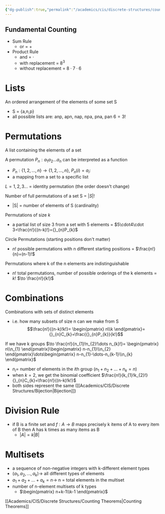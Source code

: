 ```yaml
---
{"dg-publish":true,"permalink":"/academics/cis/discrete-structures/counting/","created":"2024-02-01T17:06:17.102-05:00","updated":"2025-07-08T10:47:55.318-04:00"}
---
```


## Fundamental Counting
- Sum Rule
	- or = +
- Product Rule
	- and = $\cdot$
	- with replacement = $8^3$ 
	- without replacement = $8\cdot 7\cdot 6$
# Lists
An ordered arrangement of the elements of some set S
- S = {a,n,p}
- all possible lists are: anp, apn, nap, npa, pna, pan $6 = 3!$
# Permutations
A list containing the elements of a set

A permutation $P_n:a_1a_2...a_n$ can be interpreted as a function 
- $P_n : \{1,2,...,n\}\longrightarrow\{1,2,...,n\},\ P_n(i)=a_i$:
- a mapping from a set to a specific list

$L = {1,2,3...}$ = identity permutation (the order doesn't change)

Number of full permutations of a set S = $|S| !$
- |S| = number of elements of S (cardinality)

Permutations of size $k$ 
- a partial list of size 3 from a set with 5 elements = $5\cdot4\cdot 3=\frac{n!}{(n-k)!}={}_{n}P_{k}$

Circle Permutations (starting positions don't matter)
- $n!$ possible permutations with n different starting positions = $\frac{n!}{n}=(n-1)!$ 

Permutations where k of the n elements are indistinguishable
- $n!$ total permutations, number of possible orderings of the k elements = $k!$ $\to \frac{n!}{k!}$ 
# Combinations
Combinations with sets of distinct elements
- i.e. how many subsets of size n can we make from S
$$\frac{n!}{(n-k)!k!}= \begin{pmatrix} n\\k \end{pmatrix}={}_{n}C_{k}=\frac{{}_{n}P_{k}}{k!}$$

If we have k groups $\to \frac{n!}{n_{1}!n_{2}!\dots n_{k}!}= \begin{pmatrix} n\\n_{1} \end{pmatrix}\begin{pmatrix} n-n_{1}\\n_{2} \end{pmatrix}\dots\begin{pmatrix} n-n_{1}-\dots-n_{k-1}\\n_{k} \end{pmatrix}$ 
- $n_{i}=$ number of elements in the $i$th group ($n_{1}+n_{2}+\dots+n_{k}=n$)
- when $k=2$, we get the binomial coefficient $\frac{n!}{k_{1}!k_{2}!} {}_{n}C_{k}=\frac{n!}{(n-k)!k!}$
- both sides represent the same ([[Academics/CIS/Discrete Structures/Bijection\|Bijection]])

# Division Rule
- if B is a finite set and $f:A\longrightarrow B$ maps precisely k items of A to every item of B then A has k times as many items as B
	- $|A|=k|B|$
# Multisets
- a sequence of non-negative integers with k-different element types
- $(a_1,a_2,...,a_k)\longrightarrow$ all different types of elements
- $a_1+a_2+...+a_k=n\longrightarrow$ n = total elements in the multiset
- number of n-element multisets of k types
	-  $\begin{pmatrix} n+k-1\\k-1 \end{pmatrix}$ 

[[Academics/CIS/Discrete Structures/Counting Theorems\|Counting Theorems]]
